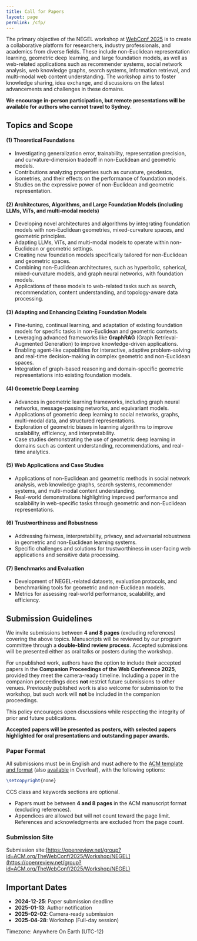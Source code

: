```yaml
---
title: Call for Papers
layout: page
permlink: /cfp/
---
```


<link rel="stylesheet" href="../style.css">

The primary objective of the NEGEL workshop at [WebConf 2025](https://www2025.thewebconf.org/) is to create a collaborative platform for researchers, industry professionals, and academics from diverse fields. These include non-Euclidean representation learning, geometric deep learning, and large foundation models, as well as web-related applications such as recommender systems, social network analysis, web knowledge graphs, search systems, information retrieval, and multi-modal web content understanding. The workshop aims to foster knowledge sharing, idea exchange, and discussions on the latest advancements and challenges in these domains.

**We encourage in-person participation, but remote presentations will be available for authors who cannot travel to Sydney**.


## Topics and Scope

#### (1) Theoretical Foundations
- Investigating generalization error, trainability, representation precision, and curvature-dimension tradeoff in non-Euclidean and geometric models.
- Contributions analyzing properties such as curvature, geodesics, isometries, and their effects on the performance of foundation models.
- Studies on the expressive power of non-Euclidean and geometric representation.

#### (2) Architectures, Algorithms, and Large Foundation Models (including LLMs, ViTs, and multi-modal models)
- Developing novel architectures and algorithms by integrating foundation models with non-Euclidean geometries, mixed-curvature spaces, and geometric principles.
- Adapting LLMs, ViTs, and multi-modal models to operate within non-Euclidean or geometric settings.
- Creating new foundation models specifically tailored for non-Euclidean and geometric spaces.
- Combining non-Euclidean architectures, such as hyperbolic, spherical, mixed-curvature models, and graph neural networks, with foundation models.
- Applications of these models to web-related tasks such as search, recommendation, content understanding, and topology-aware data processing.

#### (3) Adapting and Enhancing Existing Foundation Models
- Fine-tuning, continual learning, and adaptation of existing foundation models for specific tasks in non-Euclidean and geometric contexts.
- Leveraging advanced frameworks like **GraphRAG** (Graph Retrieval-Augmented Generation) to improve knowledge-driven applications.
- Enabling agent-like capabilities for interactive, adaptive problem-solving and real-time decision-making in complex geometric and non-Euclidean spaces.
- Integration of graph-based reasoning and domain-specific geometric representations into existing foundation models.

#### (4) Geometric Deep Learning
- Advances in geometric learning frameworks, including graph neural networks, message-passing networks, and equivariant models.
- Applications of geometric deep learning to social networks, graphs, multi-modal data, and structured representations.
- Exploration of geometric biases in learning algorithms to improve scalability, efficiency, and interpretability.
- Case studies demonstrating the use of geometric deep learning in domains such as content understanding, recommendations, and real-time analytics.

#### (5) Web Applications and Case Studies
- Applications of non-Euclidean and geometric methods in social network analysis, web knowledge graphs, search systems, recommender systems, and multi-modal content understanding.
- Real-world demonstrations highlighting improved performance and scalability in web-specific tasks through geometric and non-Euclidean representations.

#### (6) Trustworthiness and Robustness
- Addressing fairness, interpretability, privacy, and adversarial robustness in geometric and non-Euclidean learning systems.
- Specific challenges and solutions for trustworthiness in user-facing web applications and sensitive data processing.

#### (7) Benchmarks and Evaluation
- Development of NEGEL-related datasets, evaluation protocols, and benchmarking tools for geometric and non-Euclidean models.
- Metrics for assessing real-world performance, scalability, and efficiency.



## Submission Guidelines

We invite submissions between **4 and 8 pages** (excluding references) covering the above topics. Manuscripts will be reviewed by our program committee through a **double-blind review process**. Accepted submissions will be presented either as oral talks or posters during the workshop.

For unpublished work, authors have the option to include their accepted papers in the **Companion Proceedings of the Web Conference 2025**, provided they meet the camera-ready timeline. Including a paper in the companion proceedings does **not** restrict future submissions to other venues. Previously published work is also welcome for submission to the workshop, but such work will **not** be included in the companion proceedings.

This policy encourages open discussions while respecting the integrity of prior and future publications.

**Accepted papers will be presented as posters, with selected papers highlighted for oral presentations and outstanding paper awards.**

### Paper Format

All submissions must be in English and must adhere to the [ACM template and format](https://www.acm.org/publications/proceedings-template) (also [available](https://www.overleaf.com/latex/templates/association-for-computing-machinery-acm-sig-proceedings-template/bmvfhcdnxfty) in Overleaf), with the following options:

```latex
\setcopyright{none}
```

CCS class and keywords sections are optional.

- Papers must be between **4 and 8 pages** in the ACM manuscript format (excluding references). 
- Appendices are allowed but will not count toward the page limit. References and acknowledgments are excluded from the page count.

### Submission Site

Submission site:[https://openreview.net/group?id=ACM.org/TheWebConf/2025/Workshop/NEGEL](https://openreview.net/group?id=ACM.org/TheWebConf/2025/Workshop/NEGEL)

## Important Dates

* **2024-12-25**: Paper submission deadline  
* **2025-01-13**: Author notification 
* **2025-02-02**: Camera-ready submission 
* **2025-04-28**: Workshop (Full-day session)

Timezone: Anywhere On Earth (UTC-12)


